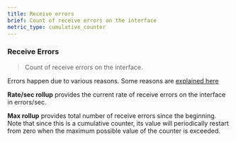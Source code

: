 ```yaml
---
title: Receive errors
brief: Count of receive errors on the interface
metric_type: cumulative_counter
---
```

### Receive Errors

> Count of receive errors on the interface.

Errors happen due to various reasons. Some reasons are [explained here](https://unix.stackexchange.com/q/184604)

**Rate/sec rollup** provides the current rate of receive errors on the interface in errors/sec.

**Max rollup** provides total number of receive errors since the beginning. Note that since this is a
cumulative counter, its value will periodically restart from zero when the 
maximum possible value of the counter is exceeded.
